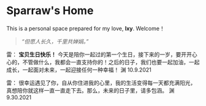 # Sparraw's Home
This is a personal space prepared for my love, **lxy**. Welcome！       

> *“但愿人长久，千里共婵娟。”*

雷：
**宝贝生日快乐！**
今天是陪你一起过的第一个生日，接下来的一岁，要开开心心的，不管做什么，我都会一直支持你的！之后的日子，我们也要一起加油，一起成长，一起面对未来，一起迎接任何一种幸福！
渊
10.9.2021

雷：
很幸运遇见了你，自从你住进我的心里，我的生活变得每一天都充满阳光，真想陪你就这样一直一直走下去。那么，未来的日子里，请多包涵。
渊
9.30.2021


